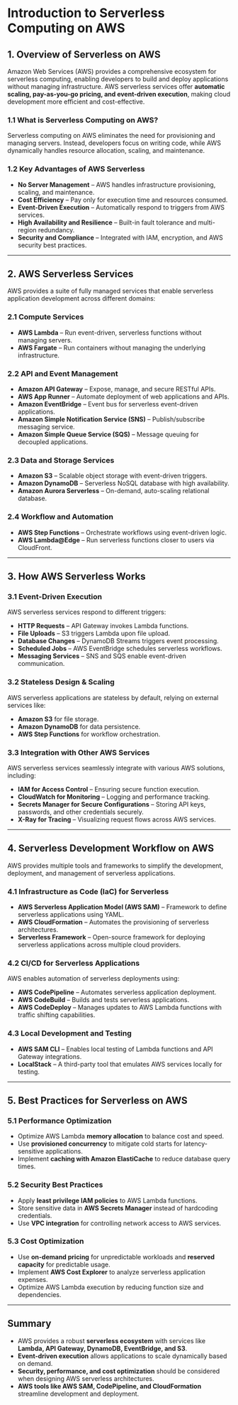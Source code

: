 # **Introduction to Serverless Computing on AWS**

## **1. Overview of Serverless on AWS**
Amazon Web Services (AWS) provides a comprehensive ecosystem for serverless computing, enabling developers to build and deploy applications without managing infrastructure. AWS serverless services offer **automatic scaling, pay-as-you-go pricing, and event-driven execution**, making cloud development more efficient and cost-effective.

### **1.1 What is Serverless Computing on AWS?**
Serverless computing on AWS eliminates the need for provisioning and managing servers. Instead, developers focus on writing code, while AWS dynamically handles resource allocation, scaling, and maintenance.

### **1.2 Key Advantages of AWS Serverless**
- **No Server Management** – AWS handles infrastructure provisioning, scaling, and maintenance.
- **Cost Efficiency** – Pay only for execution time and resources consumed.
- **Event-Driven Execution** – Automatically respond to triggers from AWS services.
- **High Availability and Resilience** – Built-in fault tolerance and multi-region redundancy.
- **Security and Compliance** – Integrated with IAM, encryption, and AWS security best practices.

---

## **2. AWS Serverless Services**
AWS provides a suite of fully managed services that enable serverless application development across different domains:

### **2.1 Compute Services**
- **AWS Lambda** – Run event-driven, serverless functions without managing servers.
- **AWS Fargate** – Run containers without managing the underlying infrastructure.

### **2.2 API and Event Management**
- **Amazon API Gateway** – Expose, manage, and secure RESTful APIs.
- **AWS App Runner** – Automate deployment of web applications and APIs.
- **Amazon EventBridge** – Event bus for serverless event-driven applications.
- **Amazon Simple Notification Service (SNS)** – Publish/subscribe messaging service.
- **Amazon Simple Queue Service (SQS)** – Message queuing for decoupled applications.

### **2.3 Data and Storage Services**
- **Amazon S3** – Scalable object storage with event-driven triggers.
- **Amazon DynamoDB** – Serverless NoSQL database with high availability.
- **Amazon Aurora Serverless** – On-demand, auto-scaling relational database.

### **2.4 Workflow and Automation**
- **AWS Step Functions** – Orchestrate workflows using event-driven logic.
- **AWS Lambda@Edge** – Run serverless functions closer to users via CloudFront.

---

## **3. How AWS Serverless Works**
### **3.1 Event-Driven Execution**
AWS serverless services respond to different triggers:
- **HTTP Requests** – API Gateway invokes Lambda functions.
- **File Uploads** – S3 triggers Lambda upon file upload.
- **Database Changes** – DynamoDB Streams triggers event processing.
- **Scheduled Jobs** – AWS EventBridge schedules serverless workflows.
- **Messaging Services** – SNS and SQS enable event-driven communication.

### **3.2 Stateless Design & Scaling**
AWS serverless applications are stateless by default, relying on external services like:
- **Amazon S3** for file storage.
- **Amazon DynamoDB** for data persistence.
- **AWS Step Functions** for workflow orchestration.

### **3.3 Integration with Other AWS Services**
AWS serverless services seamlessly integrate with various AWS solutions, including:
- **IAM for Access Control** – Ensuring secure function execution.
- **CloudWatch for Monitoring** – Logging and performance tracking.
- **Secrets Manager for Secure Configurations** – Storing API keys, passwords, and other credentials securely.
- **X-Ray for Tracing** – Visualizing request flows across AWS services.

---

## **4. Serverless Development Workflow on AWS**
AWS provides multiple tools and frameworks to simplify the development, deployment, and management of serverless applications.

### **4.1 Infrastructure as Code (IaC) for Serverless**
- **AWS Serverless Application Model (AWS SAM)** – Framework to define serverless applications using YAML.
- **AWS CloudFormation** – Automates the provisioning of serverless architectures.
- **Serverless Framework** – Open-source framework for deploying serverless applications across multiple cloud providers.

### **4.2 CI/CD for Serverless Applications**
AWS enables automation of serverless deployments using:
- **AWS CodePipeline** – Automates serverless application deployment.
- **AWS CodeBuild** – Builds and tests serverless applications.
- **AWS CodeDeploy** – Manages updates to AWS Lambda functions with traffic shifting capabilities.

### **4.3 Local Development and Testing**
- **AWS SAM CLI** – Enables local testing of Lambda functions and API Gateway integrations.
- **LocalStack** – A third-party tool that emulates AWS services locally for testing.

---

## **5. Best Practices for Serverless on AWS**
### **5.1 Performance Optimization**
- Optimize AWS Lambda **memory allocation** to balance cost and speed.
- Use **provisioned concurrency** to mitigate cold starts for latency-sensitive applications.
- Implement **caching with Amazon ElastiCache** to reduce database query times.

### **5.2 Security Best Practices**
- Apply **least privilege IAM policies** to AWS Lambda functions.
- Store sensitive data in **AWS Secrets Manager** instead of hardcoding credentials.
- Use **VPC integration** for controlling network access to AWS services.

### **5.3 Cost Optimization**
- Use **on-demand pricing** for unpredictable workloads and **reserved capacity** for predictable usage.
- Implement **AWS Cost Explorer** to analyze serverless application expenses.
- Optimize AWS Lambda execution by reducing function size and dependencies.

---

## **Summary**
- AWS provides a robust **serverless ecosystem** with services like **Lambda, API Gateway, DynamoDB, EventBridge, and S3**.
- **Event-driven execution** allows applications to scale dynamically based on demand.
- **Security, performance, and cost optimization** should be considered when designing AWS serverless architectures.
- **AWS tools like AWS SAM, CodePipeline, and CloudFormation** streamline development and deployment.
